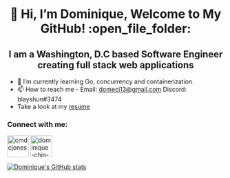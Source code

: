 <h1 align="center">👋 Hi, I’m Dominique, Welcome to My GitHub! :open_file_folder:</h1>
<h2 align="center">I am a Washington, D.C based Software Engineer creating full stack web applications</h2>

- :construction: I’m currently learning Go, concurrency and containerization.
- 📫 How to reach me - Email: domecj13@gmail.com Discord: blayshun#3474
- Take a look at my <a href="DominiqueChinJones.pdf" target="_blank" download>resume</a>

<h3 align="left">Connect with me:</h3>
<p align="left">
<a href="https://twitter.com/cmdcjones" target="_blank"><img align="center" src="https://i.ibb.co/Nn7fSV4/icons8-twitter-64.png" alt="cmdcjones" height="50" width="50" /></a>
<a href="https://www.linkedin.com/in/dominique-chin-jones/" target="_blank"><img align="center" src="https://i.ibb.co/LNBRLRM/icons8-linkedin-64.png" alt="dominique-chin-jones" height="50" width="50" /></a>
</p>

[![Dominique's GitHub stats](https://github-readme-stats.vercel.app/api?username=cmdcjones&show_icons=true&theme=tokyonight)](https://github.com/cmdcjones/github-readme-stats)

<!---
cmdcjones/cmdcjones is a ✨ special ✨ repository because its `README.md` (this file) appears on your GitHub profile.
You can click the Preview link to take a look at your changes.
--->
